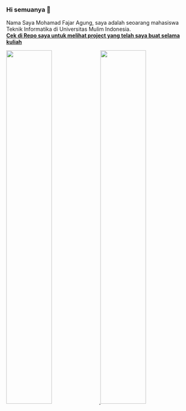 ### Hi semuanya 👋

Nama Saya Mohamad Fajar Agung, saya adalah seoarang mahasiswa Teknik Informatika di Universitas Mulim Indonesia.\
<a href="https://github.com/MohTheGreatDawn?tab=repositories"><b>Cek di Repo saya untuk melihat project yang telah saya buat selama kuliah<b> </a>
<p align="left">
<a href="https://github.com/MohTHeGreatDawn">
 <img width="49%" src="https://github-readme-stats-eight-theta.vercel.app/api?username=MohTheGreatDawn&show_icons=true&theme=tokyonight&include_all_commits=true&count_private=true"/>
  <img width="49%" src="https://github-readme-stats-eight-theta.vercel.app/api/top-langs/?username=MohTheGreatDawn&layout=compact&langs_count=8&theme=tokyonight"/>
</a>
</p>
